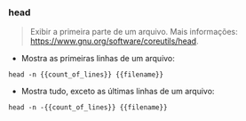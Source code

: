 ### head

> Exibir a primeira parte de um arquivo.
> Mais informações: <https://www.gnu.org/software/coreutils/head>.

- Mostra as primeiras linhas de um arquivo:

`head -n {{count_of_lines}} {{filename}}`

- Mostra tudo, exceto as últimas linhas de um arquivo:

`head -n -{{count_of_lines}} {{filename}}`

